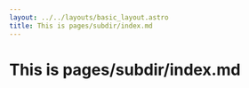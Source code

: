 ```yaml
---
layout: ../../layouts/basic_layout.astro
title: This is pages/subdir/index.md
---
```


# This is pages/subdir/index.md
